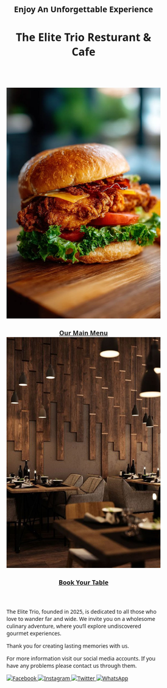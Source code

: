 <html lang="en">
<head>
  <meta charset="UTF-8">
  <title>The Elite Trio Resturant & Cafe</title>
  <style>
* {
  margin: 0;
  padding: 0;
  box-sizing: border-box;
  font-family: 'Segoe UI', sans-serif;
  text-transform: none; /* prevent forced all caps */
}

body {
  background-color: #0d0d0d;
  color: #fff;
  line-height: 1.6;
  text-align: center;
  font-size: 1rem;
  line-height: 1.6;
  word-wrap: break-word;
}
.menu {
  width: 90%;
  max-width: 900px;
  margin: auto;
}


header {
  padding: 40px 20px;
  background: url('https://images.unsplash.com/photo-1606788075761-5bdf23c1d730?auto=format&fit=crop&w=1350&q=80') 
    no-repeat center center/cover;
  height: 90vh;
  display: flex;
  flex-direction: column;
  justify-content: center;
  align-items: center;
}

header h1 {
  font-size: 3rem;
  letter-spacing: 3px;
  margin: 15px 0;
  font-style: italic;
}

header h2 {
  font-size: 1rem;
  letter-spacing: 2px;
  font-weight: normal;
  font-style: italic;
}

.buttons {
  margin-top: 20px;
}

.btn {
  border: 1px solid white;
  padding: 12px 24px;
  margin: 10px;
  background: transparent;
  color: white;
  cursor: pointer;
  transition: all 0.3s ease;
  text-decoration: none;
  font-weight: bold;
  font-style: italic;
}

.btn:hover {
  background: white;
  color: black;
}

.scribble-layer {
  position: fixed;
  top: 0;
  left: 0;
  width: 100%;
  height: 100%;
  z-index: 0;
  pointer-events: none;
}

.scribble-line {
  position: absolute;
  background-color: white;
  border-radius: 10px;
  box-shadow: 0 0 6px 2px white;
  opacity: 0.1;
}

.cards-container {
  display: flex;
  gap: 30px;
  flex-wrap: wrap;
  justify-content: center;
}

.card {
  position: relative;
  width: 300px;
  height: 500px;
  border-radius: 20px;
  overflow: hidden;
  cursor: pointer;
  box-shadow: 0 10px 25px rgba(0,0,0,0.5);
  transition: transform 0.4s ease, box-shadow 0.4s ease;
  text-decoration: none;
}

.card img {
  width: 100%;
  height: 100%;
  object-fit: cover;
  transition: transform 0.4s ease;
}

.card:hover {
  transform: scale(1.05);
  box-shadow: 0 15px 35px rgba(0,0,0,0.7);
}

.card:hover img {
  transform: scale(1.1);
}

.card .overlay {
  position: absolute;
  bottom: 0;
  left: 0;
  width: 100%;
  height: 40%;
  background: linear-gradient(to top, rgba(0,0,0,0.8), transparent);
  display: flex;
  justify-content: center;
  align-items: flex-end;
  padding: 20px;
}

.card .overlay h3 {
  margin: 0;
  font-size: 20px;
  font-weight: 600;
  color: #fff;
}

.section {
  margin-top: 75px;
}

.MENU {
  margin-top: 70px;
  margin: auto;
}

.social-icons {
  margin-top: 40px;
  display: flex;
  justify-content: center; /* center icons horizontally */
  align-items: center;
  gap: 15px;
  width: 100%;
}

.social-icons a {
  display: inline-block;
  width: 30px;
  height: 30px;
  transition: transform 0.3s ease, filter 0.3s ease;
}

.social-icons img {
  width: 100%;
  height: 100%;
  object-fit: cover;
  transition: filter 0.3s ease;
}

.social-icons a:hover img {
  transform: scale(1.30);
}

@media (max-width: 768px) {
  .card {
    width: 90%;
    height: 400px;
  }
}
  </style>
</head>
<body>
   <div class="scribble-layer" id="scribble-layer"></div>
  <meta name="viewport" content="width=device-width, initial-scale=1.0">

  <header>
    <h2>Enjoy An Unforgettable Experience</h2>
    <h1>The Elite Trio Resturant & Cafe</h1>
    <br><br><br><br>
    <div class="cards-container">
      <a href="menu.html" target="_self" class="card">
        <img src="menu.jpg" alt="Menu">
        <div class="overlay">
          <h3>Our Main Menu</h3>
        </div>
      </a>
      <a href="booking.html" target="_self" class="card">
        <img src="book.jpg" alt="Booking">
        <div class="overlay">
          <h3>Book Your Table</h3>
        </div>
      </a>
    </div>
  </header>

  <section class="section">
    <p>
      The Elite Trio, founded in 2025, is dedicated to all those who love to wander far and wide. 
      We invite you on a wholesome culinary adventure, where you’ll explore undiscovered gourmet experiences.
    </p>
    <p>
      Thank you for creating lasting memories with us.
    </p>
    <p>
      For more information visit our social media accounts. If you have any problems please contact us through them.
    </p>
  </section>

  <div class="social-icons">
    <a href="https://facebook.com" target="_blank">
      <img src="https://cdn-icons-png.flaticon.com/512/733/733547.png" alt="Facebook">
    </a>
    <a href="https://instagram.com" target="_blank">
      <img src="https://cdn-icons-png.flaticon.com/512/733/733558.png" alt="Instagram">
    </a>
    <a href="https://twitter.com" target="_blank">
      <img src="https://cdn-icons-png.flaticon.com/512/733/733579.png" alt="Twitter">
    </a>
    <a href="https://wa.me/123456789" target="_blank">
      <img src="https://cdn-icons-png.flaticon.com/512/733/733585.png" alt="WhatsApp">
    </a>
  </div>  

  <script>
    const scribbleContainer = document.getElementById('scribble-layer');
    const numLines = 120; 

    for (let i = 0; i < numLines; i++) {
      const line = document.createElement('div');
      line.classList.add('scribble-line');

      const width = Math.random() * 150 + 30;
      const height = Math.random() * 3 + 2;
      const top = Math.random() * 100;
      const left = Math.random() * 100;
      const rotation = Math.random() * 360;

      line.style.width = `${width}px`;
      line.style.height = `${height}px`;
      line.style.top = `${top}%`;
      line.style.left = `${left}%`;
      line.style.transform = `rotate(${rotation}deg)`;
      line.style.opacity = Math.random() * 0.1 + 0.05;

      scribbleContainer.appendChild(line);
    }
  </script> 
</body>
</html>
